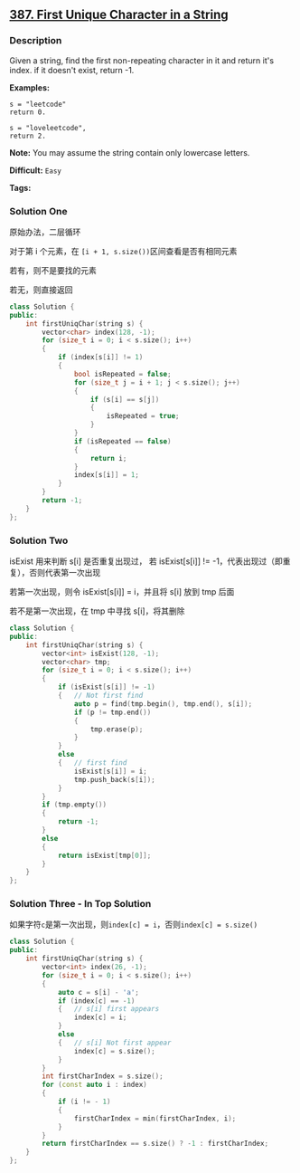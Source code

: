 ## [387. First Unique Character in a String](https://leetcode.com/problems/first-unique-character-in-a-string/#/description)

### Description

Given a string, find the first non-repeating character in it and return it's index. if it doesn't exist, return -1.

**Examples:**

```
s = "leetcode"
return 0.

s = "loveleetcode",
return 2.
```

**Note:** You may assume the string contain only lowercase letters.



**Difficult:** `Easy`

**Tags:**



### Solution One

原始办法，二层循环

对于第 i 个元素，在 `[i + 1, s.size())`区间查看是否有相同元素

若有，则不是要找的元素

若无，则直接返回

```c++
class Solution {
public:
	int firstUniqChar(string s) {
		vector<char> index(128, -1);
		for (size_t i = 0; i < s.size(); i++)
		{
			if (index[s[i]] != 1)
			{
				bool isRepeated = false;
				for (size_t j = i + 1; j < s.size(); j++)
				{
					if (s[i] == s[j])
					{
						isRepeated = true;
					}
				}
				if (isRepeated == false)
				{
					return i;
				}
				index[s[i]] = 1;
			}
		}
		return -1;
	}
};
```



### Solution Two

isExist 用来判断 s[i] 是否重复出现过， 若 isExist[s[i]] != -1，代表出现过（即重复），否则代表第一次出现

若第一次出现，则令 isExist[s[i]] = i，并且将 s[i] 放到 tmp 后面

若不是第一次出现，在 tmp 中寻找 s[i]，将其删除

```c++
class Solution {
public:
	int firstUniqChar(string s) {
		vector<int> isExist(128, -1);
		vector<char> tmp;
		for (size_t i = 0; i < s.size(); i++)
		{
			if (isExist[s[i]] != -1)
			{	// Not first find
				auto p = find(tmp.begin(), tmp.end(), s[i]);
				if (p != tmp.end())
				{
					tmp.erase(p);
				}
			}
			else
			{	// first find
				isExist[s[i]] = i;
				tmp.push_back(s[i]);
			}
		}
		if (tmp.empty())
		{
			return -1;
		}
		else
		{
			return isExist[tmp[0]];
		}
	}
};
```



### Solution Three - In Top Solution

如果字符`c`是第一次出现，则`index[c] = i`，否则`index[c] = s.size()`

```c++
class Solution {
public:
	int firstUniqChar(string s) {
		vector<int> index(26, -1);
		for (size_t i = 0; i < s.size(); i++)
		{
			auto c = s[i] - 'a';
			if (index[c] == -1)
			{	// s[i] first appears
				index[c] = i;
			}
			else
			{	// s[i] Not first appear
				index[c] = s.size();
			}
		}
		int firstCharIndex = s.size();
		for (const auto i : index)
		{
			if (i != - 1)
			{
				firstCharIndex = min(firstCharIndex, i);
			}
		}
		return firstCharIndex == s.size() ? -1 : firstCharIndex;
	}
};
```

